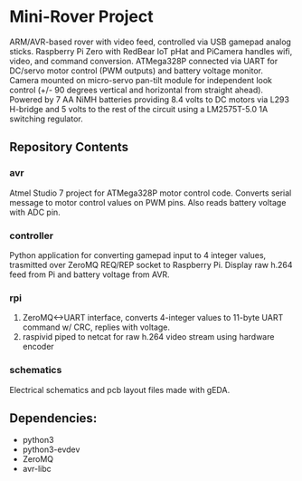 # Mini-Rover Project

ARM/AVR-based rover with video feed, controlled via USB gamepad analog sticks.  Raspberry Pi Zero with
RedBear IoT pHat and PiCamera handles wifi, video, and command conversion.  ATMega328P connected via
UART for DC/servo motor control (PWM outputs) and battery voltage monitor.  Camera mounted on micro-servo
pan-tilt module for independent look control (+/- 90 degrees vertical and horizontal from straight ahead).
Powered by 7 AA NiMH batteries providing 8.4 volts to DC motors via L293 H-bridge and 5 volts to the rest 
of the circuit using a LM2575T-5.0 1A switching regulator.

## Repository Contents

### avr

Atmel Studio 7 project for ATMega328P motor control code.  Converts serial message
to motor control values on PWM pins.  Also reads battery voltage with ADC pin.

### controller

Python application for converting gamepad input to 4 integer values, trasmitted
over ZeroMQ REQ/REP socket to Raspberry Pi.  Display raw h.264 feed from Pi and
battery voltage from AVR. 

### rpi

1. ZeroMQ<->UART interface, converts 4-integer values to 11-byte UART command w/ CRC, replies 
with voltage.  
2. raspivid piped to netcat for raw h.264 video stream using hardware encoder

### schematics

Electrical schematics and pcb layout files made with gEDA.

## Dependencies:
* python3
* python3-evdev
* ZeroMQ
* avr-libc
